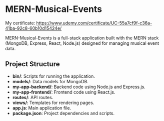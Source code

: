 # MERN-Musical-Events

My certificate: https://www.udemy.com/certificate/UC-55a7cf9f-c36a-41ba-92c8-60b10d15424e/

MERN-Musical-Events is a full-stack application built with the MERN stack (MongoDB, Express, React, Node.js) designed for managing musical event data.

## Project Structure

- **bin/**: Scripts for running the application.
- **models/**: Data models for MongoDB.
- **my-app-backend/**: Backend code using Node.js and Express.js.
- **my-app-frontend/**: Frontend code using React.js.
- **routes/**: API routes.
- **views/**: Templates for rendering pages.
- **app.js**: Main application file.
- **package.json**: Project dependencies and scripts.
